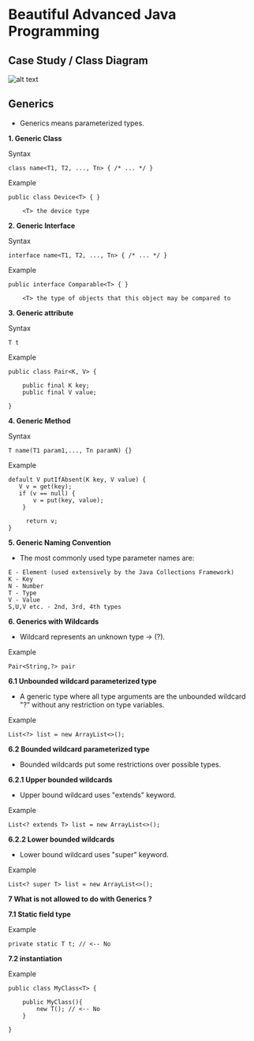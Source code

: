 # Beautiful Advanced Java Programming

## Case Study / Class Diagram

![alt text](https://github.com/lsefiane/beautiful-java-programming-sample/blob/master/beautiful-java-advanced-programming-sample/src/main/resources/image/Design.PNG)

## Generics

- Generics means parameterized types.

**1. Generic Class**

Syntax

```
class name<T1, T2, ..., Tn> { /* ... */ }
```

Example

```
public class Device<T> { }

	<T> the device type
```

**2. Generic Interface**

Syntax

```
interface name<T1, T2, ..., Tn> { /* ... */ }
```

Example

```
public interface Comparable<T> { }

	<T> the type of objects that this object may be compared to
```

**3. Generic attribute**

Syntax

```
T t
```

Example

```
public class Pair<K, V> {

    public final K key;
    public final V value;
    
}
```


**4. Generic Method**

Syntax

```
T name(T1 param1,..., Tn paramN) {}
```

Example

```
default V putIfAbsent(K key, V value) {
   V v = get(key);
   if (v == null) {
       v = put(key, value);
    }

     return v;
}
```


**5. Generic Naming Convention**

- The most commonly used type parameter names are:

```
E - Element (used extensively by the Java Collections Framework)
K - Key
N - Number
T - Type
V - Value
S,U,V etc. - 2nd, 3rd, 4th types
```

**6. Generics with Wildcards**

- Wildcard represents an unknown type -> (?).

Example

```
Pair<String,?> pair
```

**6.1 Unbounded wildcard parameterized type**

- A generic type where all type arguments are the unbounded wildcard "?” without any restriction on type variables.

Example

```
List<?> list = new ArrayList<>();  
```

**6.2 Bounded wildcard parameterized type**

- Bounded wildcards put some restrictions over possible types.



**6.2.1 Upper bounded wildcards**

- Upper bound wildcard uses "extends" keyword.

Example

```
List<? extends T> list = new ArrayList<>();  
```


**6.2.2 Lower bounded wildcards**

- Lower bound wildcard uses "super" keyword.

Example

```
List<? super T> list = new ArrayList<>();  
```

**7 What is not allowed to do with Generics ?**

**7.1 Static field type**

Example

```
private static T t; // <-- No  
```

**7.2 <T> instantiation**

Example

```
public class MyClass<T> {

	public MyClass(){
		new T(); // <-- No
	}

} 
```
